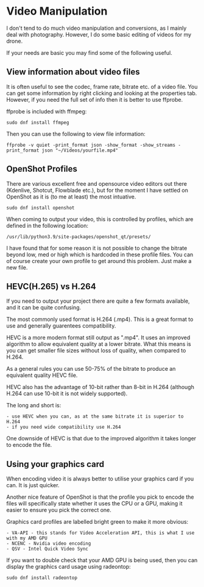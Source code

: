 # Video Manipulation

I don't tend to do much video manipulation and conversions, as I mainly deal with photography. However,
I do some basic editing of videos for my drone.

If your needs are basic you may find some of the following useful.

## View information about video files

It is often useful to see the codec, frame rate, bitrate etc. of a video file. You can get some information by right
clicking and looking at the properties tab. However, if you need the full set of info then it is better to use ffprobe.

ffprobe is included with ffmpeg:

	sudo dnf install ffmpeg

Then you can use the following to view file information:

	ffprobe -v quiet -print_format json -show_format -show_streams -print_format json "~/Videos/yourfile.mp4"

## OpenShot Profiles

There are various excellent free and opensource video editors out there (Kdenlive, Shotcut, Flowblade etc.), but for the moment
I have settled on OpenShot as it is (to me at least) the most intuative.

	sudo dnf install openshot

When coming to output your video, this is controlled by profiles, which are defined in the following location:

	/usr/lib/python3.9/site-packages/openshot_qt/presets/

I have found that for some reason it is not possible to change the bitrate beyond low, med or high which is hardcoded
in these profile files. You can of course create your own profile to get around this problem. Just make a new file. 

## HEVC(H.265) vs H.264

If you need to output your project there are quite a few formats available, and it can be quite confusing.

The most commonly used format is H.264 (.mp4). This is a great format to use and generally guarentees compatibility. 

HEVC is a more modern format still output as ".mp4". It uses an improved algorithm to allow equivalent quality at a
lower bitrate. What this means is you can get smaller file sizes without loss of quality, when compared to H.264.

As a general rules you can use 50-75% of the bitrate to produce an equivalent quality HEVC file.

HEVC also has the advantage of 10-bit rather than 8-bit in H.264 (although H.264 can use 10-bit it is not widely supported).

The long and short is:

	- use HEVC when you can, as at the same bitrate it is superior to H.264
	- if you need wide compatibility use H.264  

One downside of HEVC is that due to the improved algorithm it takes longer to encode the file.

## Using your graphics card

When encoding video it is always better to utilise your graphics card if you can. It is just quicker.

Another nice feature of OpenShot is that the profile you pick to encode the files will specifically state whether it
uses the CPU or a GPU, making it easier to ensure you pick the correct one.

Graphics card profiles are labelled bright green to make it more obvious:

	- VA-API - this stands for Video Acceleration API, this is what I use with my AMD GPU
	- NCENC - Nvidia video encoding
	- QSV - Intel Quick Video Sync

If you want to double check that your AMD GPU is being used, then you can display the graphics card usage using radeontop:

	sudo dnf install radeontop

